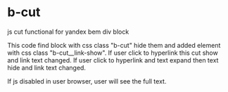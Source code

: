 b-cut
=====

js cut  functional for yandex bem div block

This code find block with css class "b-cut" hide them and added <a> element with css class "b-cut__link-show". 
If user click to hyperlink this cut show and link text changed. 
If user click to hyperlink and text expand then text hide and link text changed. 

If js disabled in user browser, user will see the full text.
